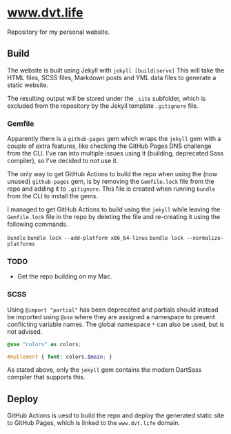 # www.dvt.life
Repository for my personal website.

## Build
The website is built using Jekyll with `jekyll [build|serve]`
This will take the HTML files, SCSS files, Markdown posts and YML data files to generate a static website. 

The resulting output will be stored under the `_site` subfolder, which is excluded from the repository by the Jekyll template `.gitignore` file.

### Gemfile
Apparently there is a `github-pages` gem which wraps the `jekyll` gem with a couple of extra features, like checking the GitHub Pages DNS challenge from the CLI. I've ran into multiple issues using it (building, deprecated Sass compiler), so I've decided to not use it.

The only way to get GitHub Actions to build the repo when using the (now unused) `github-pages` gem, is by removing the `Gemfile.lock` file from the repo and adding it to `.gitignore`. This file is created when running `bundle` from the CLI to install the gems.

I managed to get GitHub Actions to build using the `jekyll` while leaving the `Gemfile.lock` file in the repo by deleting the file and re-creating it using the following commands.

`bundle` 
`bundle lock --add-platform x86_64-linus`
`bundle lock --normalize-platforms`

### TODO
- Get the repo building on my Mac.

### SCSS
Using `@import "partial"` has been deprecated and partials should instead be imported using `@use` where they are assigned a namespace to prevent conflicting variable names. The global namespace `*` can also be used, but is not advised. 

```scss
@use "colors" as colors;

#myElement { font: colors.$main; }
```

As stated above, only the `jekyll` gem contains the modern DartSass compiler that supports this.

## Deploy
GitHub Actions is uesd to build the repo and deploy the generated static site to GitHub Pages, which is linked to the `www.dvt.life` domain.